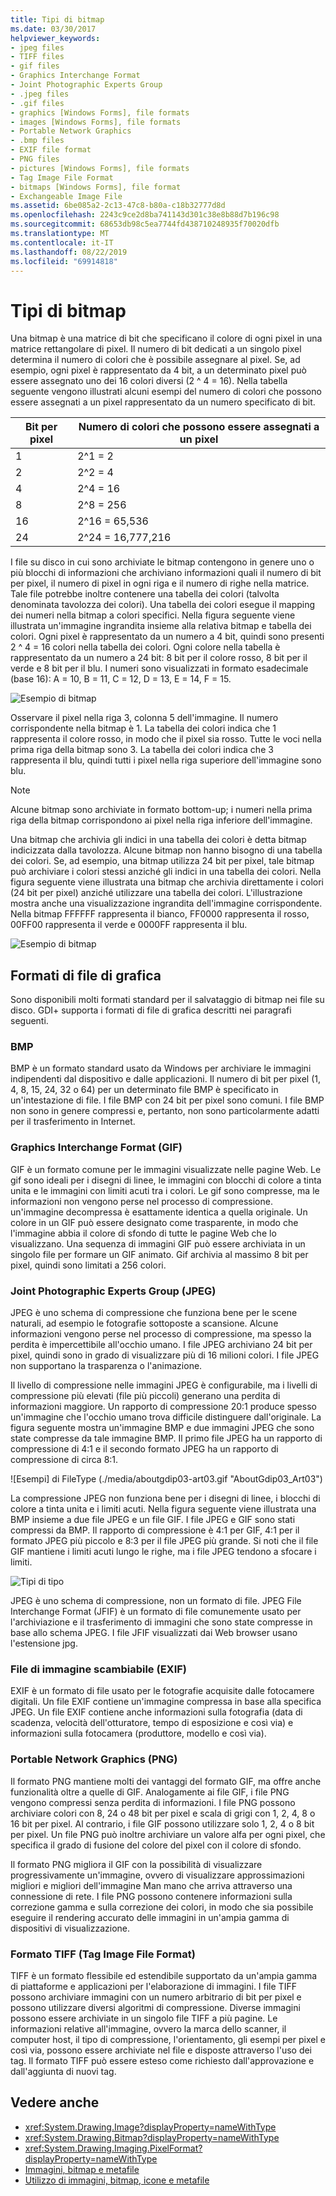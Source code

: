```yaml
---
title: Tipi di bitmap
ms.date: 03/30/2017
helpviewer_keywords:
- jpeg files
- TIFF files
- gif files
- Graphics Interchange Format
- Joint Photographic Experts Group
- .jpeg files
- .gif files
- graphics [Windows Forms], file formats
- images [Windows Forms], file formats
- Portable Network Graphics
- .bmp files
- EXIF file format
- PNG files
- pictures [Windows Forms], file formats
- Tag Image File Format
- bitmaps [Windows Forms], file format
- Exchangeable Image File
ms.assetid: 6be085a2-2c13-47c8-b80a-c18b32777d8d
ms.openlocfilehash: 2243c9ce2d8ba741143d301c38e8b88d7b196c98
ms.sourcegitcommit: 68653db98c5ea7744fd438710248935f70020dfb
ms.translationtype: MT
ms.contentlocale: it-IT
ms.lasthandoff: 08/22/2019
ms.locfileid: "69914818"
---
```

# <a name="types-of-bitmaps"></a>Tipi di bitmap
Una bitmap è una matrice di bit che specificano il colore di ogni pixel in una matrice rettangolare di pixel. Il numero di bit dedicati a un singolo pixel determina il numero di colori che è possibile assegnare al pixel. Se, ad esempio, ogni pixel è rappresentato da 4 bit, a un determinato pixel può essere assegnato uno dei 16 colori diversi (2 ^ 4 = 16). Nella tabella seguente vengono illustrati alcuni esempi del numero di colori che possono essere assegnati a un pixel rappresentato da un numero specificato di bit.  
  
|Bit per pixel|Numero di colori che possono essere assegnati a un pixel|  
|--------------------|------------------------------------------------------|  
|1|2^1 = 2|  
|2|2^2 = 4|  
|4|2^4 = 16|  
|8|2^8 = 256|  
|16|2^16 = 65,536|  
|24|2^24 = 16,777,216|  
  
 I file su disco in cui sono archiviate le bitmap contengono in genere uno o più blocchi di informazioni che archiviano informazioni quali il numero di bit per pixel, il numero di pixel in ogni riga e il numero di righe nella matrice. Tale file potrebbe inoltre contenere una tabella dei colori (talvolta denominata tavolozza dei colori). Una tabella dei colori esegue il mapping dei numeri nella bitmap a colori specifici. Nella figura seguente viene illustrata un'immagine ingrandita insieme alla relativa bitmap e tabella dei colori. Ogni pixel è rappresentato da un numero a 4 bit, quindi sono presenti 2 ^ 4 = 16 colori nella tabella dei colori. Ogni colore nella tabella è rappresentato da un numero a 24 bit: 8 bit per il colore rosso, 8 bit per il verde e 8 bit per il blu. I numeri sono visualizzati in formato esadecimale (base 16): A = 10, B = 11, C = 12, D = 13, E = 14, F = 15.  
  
 ![Esempio di bitmap](./media/aboutgdip03-art01.gif "AboutGdip03_Art01")  
  
 Osservare il pixel nella riga 3, colonna 5 dell'immagine. Il numero corrispondente nella bitmap è 1. La tabella dei colori indica che 1 rappresenta il colore rosso, in modo che il pixel sia rosso. Tutte le voci nella prima riga della bitmap sono 3. La tabella dei colori indica che 3 rappresenta il blu, quindi tutti i pixel nella riga superiore dell'immagine sono blu.  
  
> [!NOTE]
> Alcune bitmap sono archiviate in formato bottom-up; i numeri nella prima riga della bitmap corrispondono ai pixel nella riga inferiore dell'immagine.  
  
 Una bitmap che archivia gli indici in una tabella dei colori è detta bitmap indicizzata dalla tavolozza. Alcune bitmap non hanno bisogno di una tabella dei colori. Se, ad esempio, una bitmap utilizza 24 bit per pixel, tale bitmap può archiviare i colori stessi anziché gli indici in una tabella dei colori. Nella figura seguente viene illustrata una bitmap che archivia direttamente i colori (24 bit per pixel) anziché utilizzare una tabella dei colori. L'illustrazione mostra anche una visualizzazione ingrandita dell'immagine corrispondente. Nella bitmap FFFFFF rappresenta il bianco, FF0000 rappresenta il rosso, 00FF00 rappresenta il verde e 0000FF rappresenta il blu.  
  
 ![Esempio di bitmap](./media/aboutgdip03-art02.gif "AboutGdip03_Art02")  
  
## <a name="graphics-file-formats"></a>Formati di file di grafica  
 Sono disponibili molti formati standard per il salvataggio di bitmap nei file su disco. GDI+ supporta i formati di file di grafica descritti nei paragrafi seguenti.  
  
### <a name="bmp"></a>BMP  
 BMP è un formato standard usato da Windows per archiviare le immagini indipendenti dal dispositivo e dalle applicazioni. Il numero di bit per pixel (1, 4, 8, 15, 24, 32 o 64) per un determinato file BMP è specificato in un'intestazione di file. I file BMP con 24 bit per pixel sono comuni. I file BMP non sono in genere compressi e, pertanto, non sono particolarmente adatti per il trasferimento in Internet.  
  
### <a name="graphics-interchange-format-gif"></a>Graphics Interchange Format (GIF)  
 GIF è un formato comune per le immagini visualizzate nelle pagine Web. Le gif sono ideali per i disegni di linee, le immagini con blocchi di colore a tinta unita e le immagini con limiti acuti tra i colori. Le gif sono compresse, ma le informazioni non vengono perse nel processo di compressione. un'immagine decompressa è esattamente identica a quella originale. Un colore in un GIF può essere designato come trasparente, in modo che l'immagine abbia il colore di sfondo di tutte le pagine Web che lo visualizzano. Una sequenza di immagini GIF può essere archiviata in un singolo file per formare un GIF animato. Gif archivia al massimo 8 bit per pixel, quindi sono limitati a 256 colori.  
  
### <a name="joint-photographic-experts-group-jpeg"></a>Joint Photographic Experts Group (JPEG)  
 JPEG è uno schema di compressione che funziona bene per le scene naturali, ad esempio le fotografie sottoposte a scansione. Alcune informazioni vengono perse nel processo di compressione, ma spesso la perdita è impercettibile all'occhio umano. I file JPEG archiviano 24 bit per pixel, quindi sono in grado di visualizzare più di 16 milioni colori. I file JPEG non supportano la trasparenza o l'animazione.  
  
 Il livello di compressione nelle immagini JPEG è configurabile, ma i livelli di compressione più elevati (file più piccoli) generano una perdita di informazioni maggiore. Un rapporto di compressione 20:1 produce spesso un'immagine che l'occhio umano trova difficile distinguere dall'originale. La figura seguente mostra un'immagine BMP e due immagini JPEG che sono state compresse da tale immagine BMP. Il primo file JPEG ha un rapporto di compressione di 4:1 e il secondo formato JPEG ha un rapporto di compressione di circa 8:1.  
  
 ![Esempi] di FileType (./media/aboutgdip03-art03.gif "AboutGdip03_Art03")  
  
 La compressione JPEG non funziona bene per i disegni di linee, i blocchi di colore a tinta unita e i limiti acuti. Nella figura seguente viene illustrata una BMP insieme a due file JPEG e un file GIF. I file JPEG e GIF sono stati compressi da BMP. Il rapporto di compressione è 4:1 per GIF, 4:1 per il formato JPEG più piccolo e 8:3 per il file JPEG più grande. Si noti che il file GIF mantiene i limiti acuti lungo le righe, ma i file JPEG tendono a sfocare i limiti.  
  
 ![Tipi di tipo](./media/aboutgdip03-art03a.gif "AboutGdip03_Art03A")  
  
 JPEG è uno schema di compressione, non un formato di file. JPEG File Interchange Format (JFIF) è un formato di file comunemente usato per l'archiviazione e il trasferimento di immagini che sono state compresse in base allo schema JPEG. I file JFIF visualizzati dai Web browser usano l'estensione jpg.  
  
### <a name="exchangeable-image-file-exif"></a>File di immagine scambiabile (EXIF)  
 EXIF è un formato di file usato per le fotografie acquisite dalle fotocamere digitali. Un file EXIF contiene un'immagine compressa in base alla specifica JPEG. Un file EXIF contiene anche informazioni sulla fotografia (data di scadenza, velocità dell'otturatore, tempo di esposizione e così via) e informazioni sulla fotocamera (produttore, modello e così via).  
  
### <a name="portable-network-graphics-png"></a>Portable Network Graphics (PNG)  
 Il formato PNG mantiene molti dei vantaggi del formato GIF, ma offre anche funzionalità oltre a quelle di GIF. Analogamente ai file GIF, i file PNG vengono compressi senza perdita di informazioni. I file PNG possono archiviare colori con 8, 24 o 48 bit per pixel e scala di grigi con 1, 2, 4, 8 o 16 bit per pixel. Al contrario, i file GIF possono utilizzare solo 1, 2, 4 o 8 bit per pixel. Un file PNG può inoltre archiviare un valore alfa per ogni pixel, che specifica il grado di fusione del colore del pixel con il colore di sfondo.  
  
 Il formato PNG migliora il GIF con la possibilità di visualizzare progressivamente un'immagine, ovvero di visualizzare approssimazioni migliori e migliori dell'immagine Man mano che arriva attraverso una connessione di rete. I file PNG possono contenere informazioni sulla correzione gamma e sulla correzione dei colori, in modo che sia possibile eseguire il rendering accurato delle immagini in un'ampia gamma di dispositivi di visualizzazione.  
  
### <a name="tag-image-file-format-tiff"></a>Formato TIFF (Tag Image File Format)  
 TIFF è un formato flessibile ed estendibile supportato da un'ampia gamma di piattaforme e applicazioni per l'elaborazione di immagini. I file TIFF possono archiviare immagini con un numero arbitrario di bit per pixel e possono utilizzare diversi algoritmi di compressione. Diverse immagini possono essere archiviate in un singolo file TIFF a più pagine. Le informazioni relative all'immagine, ovvero la marca dello scanner, il computer host, il tipo di compressione, l'orientamento, gli esempi per pixel e così via, possono essere archiviate nel file e disposte attraverso l'uso dei tag. Il formato TIFF può essere esteso come richiesto dall'approvazione e dall'aggiunta di nuovi tag.  
  
## <a name="see-also"></a>Vedere anche

- <xref:System.Drawing.Image?displayProperty=nameWithType>
- <xref:System.Drawing.Bitmap?displayProperty=nameWithType>
- <xref:System.Drawing.Imaging.PixelFormat?displayProperty=nameWithType>
- [Immagini, bitmap e metafile](images-bitmaps-and-metafiles.md)
- [Utilizzo di immagini, bitmap, icone e metafile](working-with-images-bitmaps-icons-and-metafiles.md)
